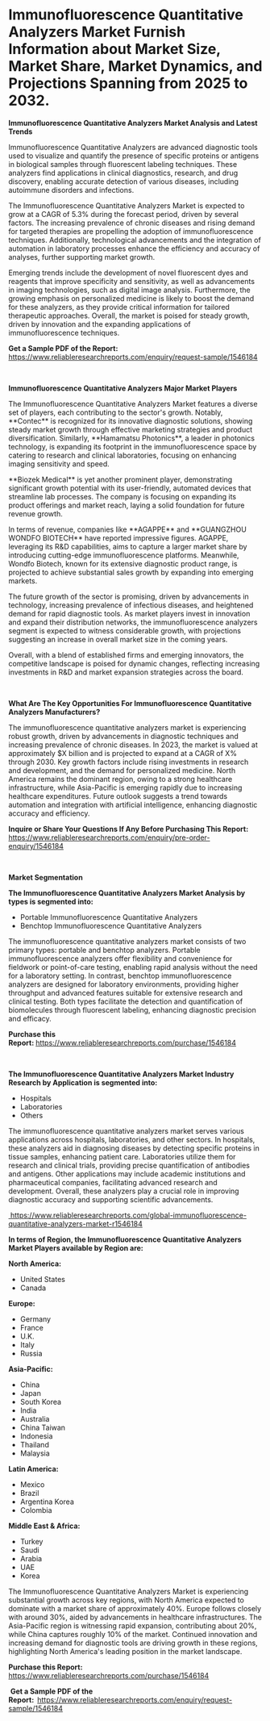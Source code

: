 <p><h1>Immunofluorescence Quantitative Analyzers Market Furnish Information about Market Size, Market Share, Market Dynamics, and Projections Spanning from 2025 to 2032.</h1></p><p><strong>Immunofluorescence Quantitative Analyzers Market Analysis and Latest Trends</strong></p>
<p><p>Immunofluorescence Quantitative Analyzers are advanced diagnostic tools used to visualize and quantify the presence of specific proteins or antigens in biological samples through fluorescent labeling techniques. These analyzers find applications in clinical diagnostics, research, and drug discovery, enabling accurate detection of various diseases, including autoimmune disorders and infections.</p><p>The Immunofluorescence Quantitative Analyzers Market is expected to grow at a CAGR of 5.3% during the forecast period, driven by several factors. The increasing prevalence of chronic diseases and rising demand for targeted therapies are propelling the adoption of immunofluorescence techniques. Additionally, technological advancements and the integration of automation in laboratory processes enhance the efficiency and accuracy of analyses, further supporting market growth. </p><p>Emerging trends include the development of novel fluorescent dyes and reagents that improve specificity and sensitivity, as well as advancements in imaging technologies, such as digital image analysis. Furthermore, the growing emphasis on personalized medicine is likely to boost the demand for these analyzers, as they provide critical information for tailored therapeutic approaches. Overall, the market is poised for steady growth, driven by innovation and the expanding applications of immunofluorescence techniques.</p></p>
<p><strong>Get a Sample PDF of the Report:&nbsp;</strong> <a href="https://www.reliableresearchreports.com/enquiry/request-sample/1546184?utm_campaign=3131&utm_medium=2&utm_source=Github&utm_content=ia&utm_term=14042025&utm_id=immunofluorescence-quantitative-analyzers">https://www.reliableresearchreports.com/enquiry/request-sample/1546184</a></p>
<p>&nbsp;</p>
<p><strong>Immunofluorescence Quantitative Analyzers Major Market Players</strong></p>
<p><p>The Immunofluorescence Quantitative Analyzers Market features a diverse set of players, each contributing to the sector's growth. Notably, **Contec** is recognized for its innovative diagnostic solutions, showing steady market growth through effective marketing strategies and product diversification. Similarly, **Hamamatsu Photonics**, a leader in photonics technology, is expanding its footprint in the immunofluorescence space by catering to research and clinical laboratories, focusing on enhancing imaging sensitivity and speed.</p><p>**Biozek Medical** is yet another prominent player, demonstrating significant growth potential with its user-friendly, automated devices that streamline lab processes. The company is focusing on expanding its product offerings and market reach, laying a solid foundation for future revenue growth.</p><p>In terms of revenue, companies like **AGAPPE** and **GUANGZHOU WONDFO BIOTECH** have reported impressive figures. AGAPPE, leveraging its R&D capabilities, aims to capture a larger market share by introducing cutting-edge immunofluorescence platforms. Meanwhile, Wondfo Biotech, known for its extensive diagnostic product range, is projected to achieve substantial sales growth by expanding into emerging markets.</p><p>The future growth of the sector is promising, driven by advancements in technology, increasing prevalence of infectious diseases, and heightened demand for rapid diagnostic tools. As market players invest in innovation and expand their distribution networks, the immunofluorescence analyzers segment is expected to witness considerable growth, with projections suggesting an increase in overall market size in the coming years. </p><p>Overall, with a blend of established firms and emerging innovators, the competitive landscape is poised for dynamic changes, reflecting increasing investments in R&D and market expansion strategies across the board.</p></p>
<p>&nbsp;</p>
<p><strong>What Are The Key Opportunities For Immunofluorescence Quantitative Analyzers Manufacturers?</strong></p>
<p><p>The immunofluorescence quantitative analyzers market is experiencing robust growth, driven by advancements in diagnostic techniques and increasing prevalence of chronic diseases. In 2023, the market is valued at approximately $X billion and is projected to expand at a CAGR of X% through 2030. Key growth factors include rising investments in research and development, and the demand for personalized medicine. North America remains the dominant region, owing to a strong healthcare infrastructure, while Asia-Pacific is emerging rapidly due to increasing healthcare expenditures. Future outlook suggests a trend towards automation and integration with artificial intelligence, enhancing diagnostic accuracy and efficiency.</p></p>
<p><strong>Inquire or Share Your Questions If Any Before Purchasing This Report:</strong> <a href="https://www.reliableresearchreports.com/enquiry/pre-order-enquiry/1546184?utm_campaign=3131&utm_medium=2&utm_source=Github&utm_content=ia&utm_term=14042025&utm_id=immunofluorescence-quantitative-analyzers">https://www.reliableresearchreports.com/enquiry/pre-order-enquiry/1546184</a></p>
<p>&nbsp;</p>
<p><strong>Market Segmentation</strong></p>
<p><strong>The Immunofluorescence Quantitative Analyzers Market Analysis by types is segmented into:</strong></p>
<p><ul><li>Portable Immunofluorescence Quantitative Analyzers</li><li>Benchtop Immunofluorescence Quantitative Analyzers</li></ul></p>
<p><p>The immunofluorescence quantitative analyzers market consists of two primary types: portable and benchtop analyzers. Portable immunofluorescence analyzers offer flexibility and convenience for fieldwork or point-of-care testing, enabling rapid analysis without the need for a laboratory setting. In contrast, benchtop immunofluorescence analyzers are designed for laboratory environments, providing higher throughput and advanced features suitable for extensive research and clinical testing. Both types facilitate the detection and quantification of biomolecules through fluorescent labeling, enhancing diagnostic precision and efficacy.</p></p>
<p><strong>Purchase this Report:&nbsp;</strong><a href="https://www.reliableresearchreports.com/purchase/1546184?utm_campaign=3131&utm_medium=2&utm_source=Github&utm_content=ia&utm_term=14042025&utm_id=immunofluorescence-quantitative-analyzers">https://www.reliableresearchreports.com/purchase/1546184</a></p>
<p>&nbsp;</p>
<p><strong>The Immunofluorescence Quantitative Analyzers Market Industry Research by Application is segmented into:</strong></p>
<p><ul><li>Hospitals</li><li>Laboratories</li><li>Others</li></ul></p>
<p><p>The immunofluorescence quantitative analyzers market serves various applications across hospitals, laboratories, and other sectors. In hospitals, these analyzers aid in diagnosing diseases by detecting specific proteins in tissue samples, enhancing patient care. Laboratories utilize them for research and clinical trials, providing precise quantification of antibodies and antigens. Other applications may include academic institutions and pharmaceutical companies, facilitating advanced research and development. Overall, these analyzers play a crucial role in improving diagnostic accuracy and supporting scientific advancements.</p></p>
<p><a href="https://www.reliableresearchreports.com/global-immunofluorescence-quantitative-analyzers-market-r1546184?utm_campaign=3131&utm_medium=2&utm_source=Github&utm_content=ia&utm_term=14042025&utm_id=immunofluorescence-quantitative-analyzers">&nbsp;https://www.reliableresearchreports.com/global-immunofluorescence-quantitative-analyzers-market-r1546184</a></p>
<p><strong>In terms of Region, the Immunofluorescence Quantitative Analyzers Market Players available by Region are:</strong></p>
<p>
    <p> <strong> North America: </strong>
        <ul>
            <li>United States</li>
            <li>Canada</li>
        </ul>
        </p> 
    <p> <strong> Europe: </strong>
        <ul>
            <li>Germany</li>
            <li>France</li>
            <li>U.K.</li>
            <li>Italy</li>
            <li>Russia</li>
        </ul>
        </p> 
    <p> <strong> Asia-Pacific: </strong>
        <ul>
            <li>China</li>
            <li>Japan</li>
            <li>South Korea</li>
            <li>India</li>
            <li>Australia</li>
            <li>China Taiwan</li>
            <li>Indonesia</li>
            <li>Thailand</li>
            <li>Malaysia</li>
        </ul>
        </p> 
    <p> <strong> Latin America: </strong>
        <ul>
            <li>Mexico</li>
            <li>Brazil</li>
            <li>Argentina Korea</li>
            <li>Colombia</li>
        </ul>
        </p> 
    <p> <strong> Middle East & Africa: </strong>
        <ul>
            <li>Turkey</li>
            <li>Saudi</li>
            <li>Arabia</li>
            <li>UAE</li>
            <li>Korea</li>
        </ul>
    </p>
    </p>
<p><p>The Immunofluorescence Quantitative Analyzers Market is experiencing substantial growth across key regions, with North America expected to dominate with a market share of approximately 40%. Europe follows closely with around 30%, aided by advancements in healthcare infrastructures. The Asia-Pacific region is witnessing rapid expansion, contributing about 20%, while China captures roughly 10% of the market. Continued innovation and increasing demand for diagnostic tools are driving growth in these regions, highlighting North America's leading position in the market landscape.</p></p>
<p><strong>Purchase this Report: </strong><a href="https://www.reliableresearchreports.com/purchase/1546184?utm_campaign=3131&utm_medium=2&utm_source=Github&utm_content=ia&utm_term=14042025&utm_id=immunofluorescence-quantitative-analyzers">https://www.reliableresearchreports.com/purchase/1546184</a></p>
<p>&nbsp;<strong>Get a Sample PDF of the Report:&nbsp;&nbsp;</strong><a href="https://www.reliableresearchreports.com/enquiry/request-sample/1546184?utm_campaign=3131&utm_medium=2&utm_source=Github&utm_content=ia&utm_term=14042025&utm_id=immunofluorescence-quantitative-analyzers">https://www.reliableresearchreports.com/enquiry/request-sample/1546184</a></p>
<p><strong></strong></p>
<p><p></p><p></p><p></p></p>